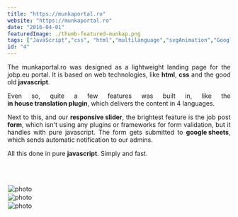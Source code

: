 ```yaml
---
title: "https://munkaportal.ro"
website: "https://munkaportal.ro"
date: "2016-04-01"
featuredImage: ./thumb-featured-munkap.png
tags: ["JavaScript","css", "html","multilanguage","svgAnimation","GoogleSheets"  ]
id: "4"
---
```

<style>
c{
  color: var(--accent-color);
  display: inline-block;
  font-weight: 700;
}
centered{
  text-align:center;
}
justify{
  text-align:justify;
}
    Img{
      border: solid 1px #fff;
    }
    Img:hover{
      border: solid 2px var(--accent-color);
    }
    
 </style>

<justify>

The munkaportal.ro was designed as a lightweight landing page for the jobp.eu portal. It is based on web technologies, like <c>html</c>, <c>css</c> and the good old <c>javascript</c>.  

Even so, quite a few features was built in, like the <c>in house translation plugin</c>, which delivers the content in 4 languages.  

 Next to this, and our <c>responsive slider</c>,  the brightest feature is the job post <c>form</c>, which isn't using any plugins or frameworks for form validation, but it handles with pure javascript. The form gets submitted to <c>google sheets</c>, which sends automatic notification to our admins.  

 All this done in pure <c>javascript</c>. Simply and fast.

</justify>

<br />
<br />



![photo](thumb-munkap-1.png)  
![photo](thumb-munkap-2.png)  
![photo](thumb-munkap-3.png)  
